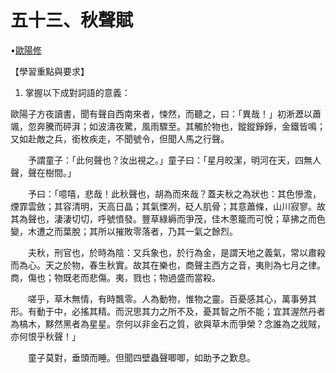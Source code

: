 # 五十三、秋聲賦

•[歐陽修](https://zh.wikisource.org/wiki/Author:歐陽修)

【學習重點與要求】

1. 掌握以下成對詞語的意義：





歐陽子方夜讀書，聞有聲自西南來者，悚然，而聽之，曰：「異哉！」初淅瀝以蕭颯，忽奔騰而砰湃；如波濤夜驚，風雨驟至。其觸於物也，鏦鏦錚錚，金鐵皆鳴；又如赴敵之兵，銜枚疾走，不聞號令，但聞人馬之行聲。

　　予謂童子：「此何聲也？汝出視之。」童子曰：「星月皎潔，明河在天，四無人聲，聲在樹間。」

　　予曰：「噫嘻，悲哉！此秋聲也，胡為而來哉？蓋夫秋之為狀也：其色慘澹，煙霏雲斂；其容清明，天高日晶；其氣慄冽，砭人肌骨；其意蕭條，山川寂寥。故其為聲也，淒淒切切，呼號憤發。豐草綠縟而爭茂，佳木蔥籠而可悅；草拂之而色變，木遭之而葉脫；其所以摧敗零落者，乃其一氣之餘烈。

　　夫秋，刑官也，於時為陰：又兵象也，於行為金，是謂天地之義氣，常以肅殺而為心。天之於物，春生秋實。故其在樂也，商聲主西方之音，夷則為七月之律。商，傷也；物既老而悲傷。夷，戮也；物過盛而當殺。

　　嗟乎，草木無情，有時飄零。人為動物，惟物之靈。百憂感其心，萬事勞其形。有動于中，必搖其精。而況思其力之所不及，憂其智之所不能；宜其渥然丹者為槁木，黟然黑者為星星。奈何以非金石之質，欲與草木而爭榮？念誰為之戕賊，亦何恨乎秋聲！」

　　童子莫對，垂頭而睡。但聞四壁蟲聲唧唧，如助予之歎息。





















